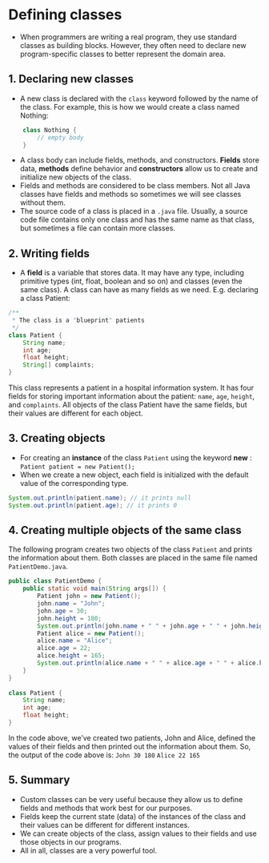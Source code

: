 # Defining classes
* When programmers are writing a real program, they use standard classes as building blocks. However, they often need to declare new program-specific classes to better represent the domain area. 

## 1. Declaring new classes
* A new class is declared with the `class` keyword followed by the name of the class. For example, this is how we would create a class named Nothing:
```java
	class Nothing {
		// empty body
	} 
```
* A class body can include fields, methods, and constructors. **Fields** store data, **methods** define behavior and **constructors** allow us to create and initialize new objects of the class. 
* Fields and methods are considered to be class members. Not all Java classes have fields and methods so sometimes we will see classes without them.
* The source code of a class is placed in a `.java` file. Usually, a source code file contains only one class and has the same name as that class, but sometimes a file can contain more classes.

## 2. Writing fields
* A **field** is a variable that stores data. It may have any type, including primitive types (int, float, boolean and so on) and classes (even the same class). A class can have as many fields as we need.
E.g. declaring a class Patient:
```java
/**
 * The class is a "blueprint" patients
 */
class Patient {
    String name;
    int age;
    float height;
    String[] complaints;
}
```
This class represents a patient in a hospital information system. It has four fields for storing important information about the patient: `name`, `age`, `height`, and `complaints`. All objects of the class Patient have the same fields, but their values are different for each object.

## 3. Creating objects
* For creating an **instance** of the class `Patient` using the keyword **new** :
`Patient patient = new Patient();`
* When we create a new object, each field is initialized with the default value of the corresponding type.
```java
System.out.println(patient.name); // it prints null
System.out.println(patient.age); // it prints 0
```

## 4. Creating multiple objects of the same class
The following program creates two objects of the class `Patient` and prints the information about them. Both classes are placed in the same file named `PatientDemo.java`.
```java
public class PatientDemo {    
    public static void main(String args[]) {        
        Patient john = new Patient();        
        john.name = "John";
        john.age = 30;
        john.height = 180;        
        System.out.println(john.name + " " + john.age + " " + john.height);            
        Patient alice = new Patient(); 
        alice.name = "Alice";
        alice.age = 22;
        alice.height = 165;        
        System.out.println(alice.name + " " + alice.age + " " + alice.height);
    }
}
 
class Patient { 
    String name;
    int age;
    float height;
}
```
In the code above, we’ve created two patients, John and Alice, defined the values of their fields and then printed out the information about them. So, the output of the code above is:
`John 30 180`
`Alice 22 165`

## 5. Summary
* Custom classes can be very useful because they allow us to define fields and methods that work best for our purposes.
* Fields keep the current state (data) of the instances of the class and their values can be different for different instances. 
* We can create objects of the class, assign values to their fields and use those objects in our programs. 
* All in all, classes are a very powerful tool.